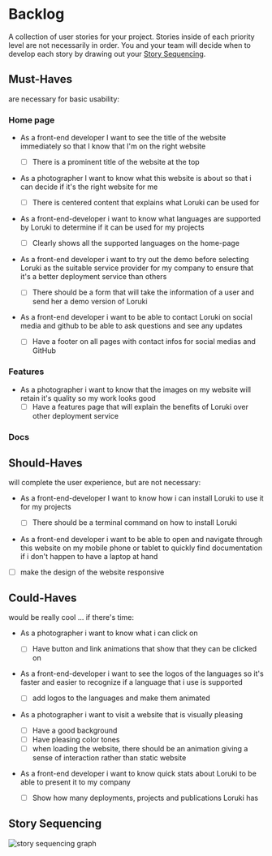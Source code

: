 # Backlog

A collection of user stories for your project. Stories inside of each priority
level are not necessarily in order. You and your team will decide when to
develop each story by drawing out your [Story Sequencing](#story-sequencing).

## Must-Haves

are necessary for basic usability:

### Home page

- As a front-end developer I want to see the title of the website immediately so
  that I know that I'm on the right website

  - [ ] There is a prominent title of the website at the top

- As a photographer I want to know what this website is about so that i can
  decide if it's the right website for me

  - [ ] There is centered content that explains what Loruki can be used for

- As a front-end-developer i want to know what languages are supported by Loruki
  to determine if it can be used for my projects

  - [ ] Clearly shows all the supported languages on the home-page

- As a front-end developer i want to try out the demo before selecting Loruki as
  the suitable service provider for my company to ensure that it's a better
  deployment service than others

  - [ ] There should be a form that will take the information of a user and send
        her a demo version of Loruki

- As a front-end developer i want to be able to contact Loruki on social media
  and github to be able to ask questions and see any updates
  - [ ] Have a footer on all pages with contact infos for social medias and
        GitHub

### Features

- As a photographer i want to know that the images on my website will retain
  it's quality so my work looks good
  - [ ] Have a features page that will explain the benefits of Loruki over other
        deployment service

### Docs

## Should-Haves

will complete the user experience, but are not necessary:

- As a front-end-developer I want to know how i can install Loruki to use it for
  my projects

  - [ ] There should be a terminal command on how to install Loruki

- As a front-end developer i want to be able to open and navigate through this
  website on my mobile phone or tablet to quickly find documentation if i don't
  happen to have a laptop at hand

- [ ] make the design of the website responsive

## Could-Haves

would be really cool ... if there's time:

- As a photographer i want to know what i can click on

  - [ ] Have button and link animations that show that they can be clicked on

- As a front-end-developer i want to see the logos of the languages so it's
  faster and easier to recognize if a language that i use is supported

  - [ ] add logos to the languages and make them animated

- As a photographer i want to visit a website that is visually pleasing

  - [ ] Have a good background
  - [ ] Have pleasing color tones
  - [ ] when loading the website, there should be an animation giving a sense of
        interaction rather than static website

- As a front-end developer i want to know quick stats about Loruki to be able to
  present it to my company
  - [ ] Show how many deployments, projects and publications Loruki has

## Story Sequencing

![story sequencing graph](./story-sequencing-graph.svg)
